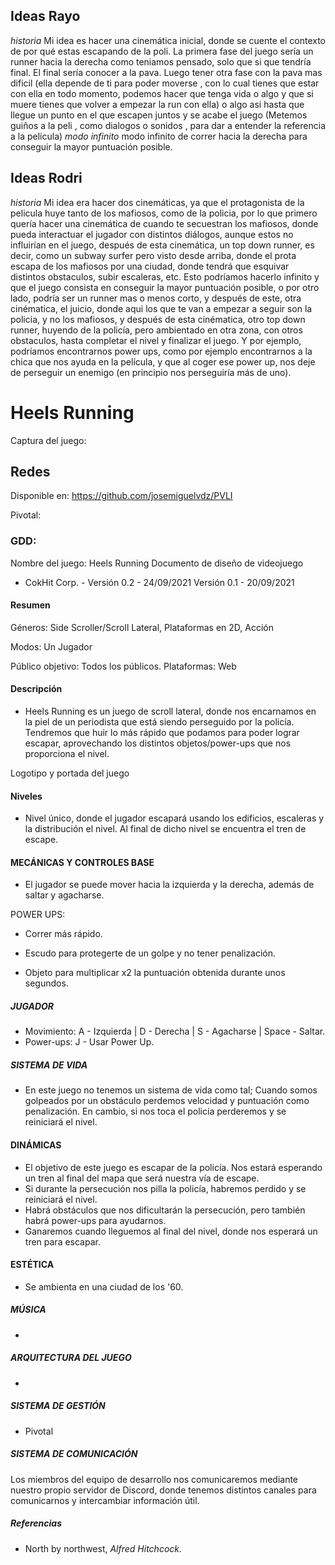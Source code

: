 ## Ideas Rayo
_historia_
Mi idea es hacer una cinemática inicial, donde se cuente el contexto de por qué estas escapando de la poli.
La primera fase del juego sería un runner hacia la derecha como teniamos pensado, solo que si que tendría final. El final sería conocer a la pava.
Luego tener otra fase con la pava mas dificil (ella depende de ti para poder moverse , con lo cual tienes que estar con ella en todo momento, podemos hacer que tenga vida o algo y  que si muere tienes que volver a empezar la run con ella) o algo asi hasta que llegue un punto en el que escapen juntos y se acabe el juego (Metemos guiños a la peli , como dialogos o sonidos , para dar a entender la referencia a la pelicula)
_modo infinito_
modo infinito de correr hacia la derecha para conseguir la mayor puntuación posible.

## Ideas Rodri
_historia_
Mi idea era hacer dos cinemáticas, ya que el protagonista de la pelicula huye tanto de los mafiosos, como de la policia, por lo que primero quería hacer una cinemática de cuando te secuestran los mafiosos, donde pueda interactuar el jugador con distintos diálogos, aunque estos no influirían en el juego, después de esta cinemática, un top down runner, es decir, como un subway surfer pero visto desde arriba, donde el prota escapa de los mafiosos por una ciudad, donde tendrá que esquivar distintos obstaculos, subir escaleras, etc.
Esto podríamos hacerlo infinito y que el juego consista en conseguir la mayor puntuación posible, o por otro lado, podría ser un runner mas o menos corto, y después de este, otra cinématica, el juicio, donde aqui los que te van a empezar a seguir son la policia, y no los mafiosos, y después de esta cinématica, otro top down runner, huyendo de la policía, pero ambientado en otra zona, con otros obstaculos, hasta completar el nivel y finalizar el juego. Y por ejemplo, podríamos encontrarnos power ups, como por ejemplo encontrarnos a la chica que nos ayuda en la película, y que al coger ese power up, nos deje de perseguir un enemigo (en principio nos perseguiría más de uno).

# Heels Running
Captura del juego:

## Redes

Disponible en: https://github.com/josemiguelvdz/PVLI

Pivotal:

### GDD:

Nombre del juego: Heels Running
Documento de diseño de videojuego
-  CokHit Corp. -
Versión 0.2 - 24/09/2021
Versión 0.1 - 20/09/2021

#### Resumen

Géneros: Side Scroller/Scroll Lateral, Plataformas en 2D, Acción

Modos: Un Jugador

Público objetivo: Todos los públicos.
Plataformas: Web


#### Descripción
- Heels Running es un juego de scroll lateral, donde nos encarnamos en la piel de un periodista que está siendo perseguido por la policía. Tendremos que huir lo más rápido que podamos para poder lograr escapar, aprovechando los distintos objetos/power-ups que nos proporciona el nivel.

Logotipo y portada del juego



#### Niveles
- Nivel único, donde el jugador escapará usando los edificios, escaleras y la distribución el nivel. Al final de dicho nivel se encuentra el tren de escape.


#### MECÁNICAS Y CONTROLES BASE
- El jugador se puede mover hacia la izquierda y la derecha, además de saltar y agacharse.

POWER UPS:
- Correr más rápido.
- Escudo para protegerte de un golpe y no tener penalización.

- Objeto para multiplicar x2 la puntuación obtenida durante unos segundos.

##### JUGADOR
- Movimiento: A - Izquierda | D - Derecha | S - Agacharse | Space - Saltar.
- Power-ups: J - Usar Power Up.


##### SISTEMA DE VIDA 
- En este juego no tenemos un sistema de vida como tal; Cuando somos golpeados por un obstáculo perdemos velocidad y puntuación como penalización.
En cambio, si nos toca el policía perderemos y se reiniciará el nivel.


#### DINÁMICAS
- El objetivo de este juego es escapar de la policía. Nos estará esperando un tren al final del mapa que será nuestra vía de escape.
- Si durante la persecución nos pilla la policía, habremos perdido y se reiniciará el nivel.
- Habrá obstáculos que nos dificultarán la persecución, pero también habrá power-ups para ayudarnos.
- Ganaremos cuando lleguemos al final del nivel, donde nos esperará un tren para escapar.


#### ESTÉTICA
 - Se ambienta en una ciudad de los '60. 


##### MÚSICA
- 


##### ARQUITECTURA DEL JUEGO
- 

##### SISTEMA DE GESTIÓN 
- Pivotal


##### SISTEMA DE COMUNICACIÓN
Los miembros del equipo de desarrollo nos comunicaremos mediante nuestro propio servidor de Discord, donde tenemos distintos canales para comunicarnos y intercambiar información útil.

##### Referencias
- North by northwest, _Alfred Hitchcock._ 
